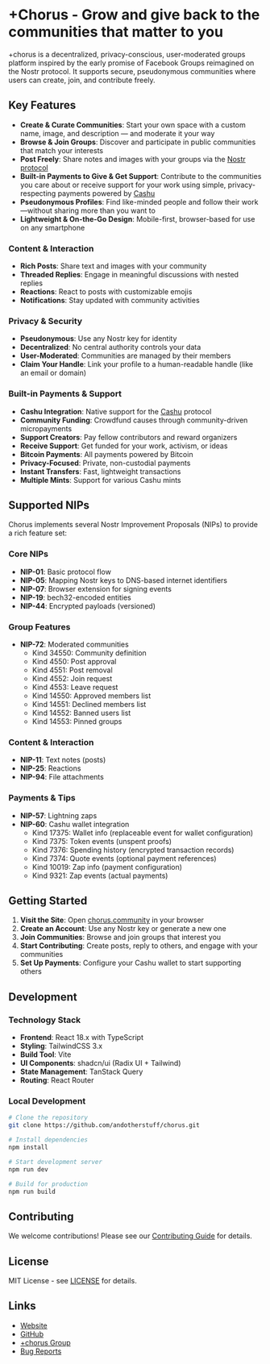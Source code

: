 # +Chorus - Grow and give back to the communities that matter to you

+chorus is a decentralized, privacy-conscious, user-moderated groups platform inspired by the early promise of Facebook Groups reimagined on the Nostr protocol. It supports secure, pseudonymous communities where users can create, join, and contribute freely.

## Key Features

- **Create & Curate Communities**: Start your own space with a custom name, image, and description — and moderate it your way
- **Browse & Join Groups**: Discover and participate in public communities that match your interests
- **Post Freely**: Share notes and images with your groups via the [Nostr protocol](https://github.com/nostr-protocol)
- **Built-in Payments to Give & Get Support**: Contribute to the communities you care about or receive support for your work using simple, privacy-respecting payments powered by [Cashu](https://cashu.space)
- **Pseudonymous Profiles**: Find like-minded people and follow their work—without sharing more than you want to
- **Lightweight & On-the-Go Design**: Mobile-first, browser-based for use on any smartphone

### Content & Interaction
- **Rich Posts**: Share text and images with your community
- **Threaded Replies**: Engage in meaningful discussions with nested replies
- **Reactions**: React to posts with customizable emojis
- **Notifications**: Stay updated with community activities

### Privacy & Security
- **Pseudonymous**: Use any Nostr key for identity
- **Decentralized**: No central authority controls your data
- **User-Moderated**: Communities are managed by their members
- **Claim Your Handle**: Link your profile to a human-readable handle (like an email or domain)

### Built-in Payments & Support
- **Cashu Integration**: Native support for the [Cashu](https://cashu.space/) protocol
- **Community Funding**: Crowdfund causes through community-driven micropayments
- **Support Creators**: Pay fellow contributors and reward organizers
- **Receive Support**: Get funded for your work, activism, or ideas
- **Bitcoin Payments**: All payments powered by Bitcoin
- **Privacy-Focused**: Private, non-custodial payments
- **Instant Transfers**: Fast, lightweight transactions
- **Multiple Mints**: Support for various Cashu mints

## Supported NIPs

Chorus implements several Nostr Improvement Proposals (NIPs) to provide a rich feature set:

### Core NIPs
- **NIP-01**: Basic protocol flow
- **NIP-05**: Mapping Nostr keys to DNS-based internet identifiers
- **NIP-07**: Browser extension for signing events
- **NIP-19**: bech32-encoded entities
- **NIP-44**: Encrypted payloads (versioned)

### Group Features
- **NIP-72**: Moderated communities
  - Kind 34550: Community definition
  - Kind 4550: Post approval
  - Kind 4551: Post removal
  - Kind 4552: Join request
  - Kind 4553: Leave request
  - Kind 14550: Approved members list
  - Kind 14551: Declined members list
  - Kind 14552: Banned users list
  - Kind 14553: Pinned groups

### Content & Interaction
- **NIP-11**: Text notes (posts)
- **NIP-25**: Reactions
- **NIP-94**: File attachments

### Payments & Tips
- **NIP-57**: Lightning zaps
- **NIP-60**: Cashu wallet integration
  - Kind 17375: Wallet info (replaceable event for wallet configuration)
  - Kind 7375: Token events (unspent proofs)
  - Kind 7376: Spending history (encrypted transaction records)
  - Kind 7374: Quote events (optional payment references)
  - Kind 10019: Zap info (payment configuration)
  - Kind 9321: Zap events (actual payments)

## Getting Started

1. **Visit the Site**: Open [chorus.community](https://chorus.community) in your browser
2. **Create an Account**: Use any Nostr key or generate a new one
3. **Join Communities**: Browse and join groups that interest you
4. **Start Contributing**: Create posts, reply to others, and engage with your communities
5. **Set Up Payments**: Configure your Cashu wallet to start supporting others

## Development

### Technology Stack
- **Frontend**: React 18.x with TypeScript
- **Styling**: TailwindCSS 3.x
- **Build Tool**: Vite
- **UI Components**: shadcn/ui (Radix UI + Tailwind)
- **State Management**: TanStack Query
- **Routing**: React Router

### Local Development
```bash
# Clone the repository
git clone https://github.com/andotherstuff/chorus.git

# Install dependencies
npm install

# Start development server
npm run dev

# Build for production
npm run build
```

## Contributing

We welcome contributions! Please see our [Contributing Guide](CONTRIBUTING.md) for details.

## License

MIT License - see [LICENSE](LICENSE) for details.

## Links

- [Website](https://chorus.community)
- [GitHub](https://github.com/andotherstuff/chorus)
- [+chorus Group](https://chorus.community/group/34550:932614571afcbad4d17a191ee281e39eebbb41b93fac8fd87829622aeb112f4d:and-other-stuff)
- [Bug Reports](https://github.com/andotherstuff/chorus/issues/new)
